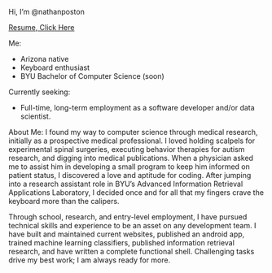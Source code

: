 Hi, I’m @nathanposton

[Resume, Click Here](https://docs.google.com/document/d/1cMV2HY__6pynlRzJPKZHIQ7VdBNhmP3m1BW3_kMjUTg/edit?usp=sharing)

Me:
- Arizona native
- Keyboard enthusiast
- BYU Bachelor of Computer Science (soon)

Currently seeking:
- Full-time, long-term employment as a software developer and/or data scientist.

About Me:
I found my way to computer science through medical research, initially as a prospective medical professional. I loved holding scalpels for experimental spinal surgeries, executing behavior therapies for autism research, and digging into medical publications. When a physician asked me to assist him in developing a small program to keep him informed on patient status, I discovered a love and aptitude for coding. After jumping into a research assistant role in BYU’s Advanced Information Retrieval Applications Laboratory, I decided once and for all that my fingers crave the keyboard more than the calipers.

Through school, research, and entry-level employment, I have pursued technical skills and experience to be an asset on any development team. I have built and maintained current websites, published an android app, trained machine learning classifiers, published information retrieval research, and have written a complete functional shell. Challenging tasks drive my best work; I am always ready for more.
